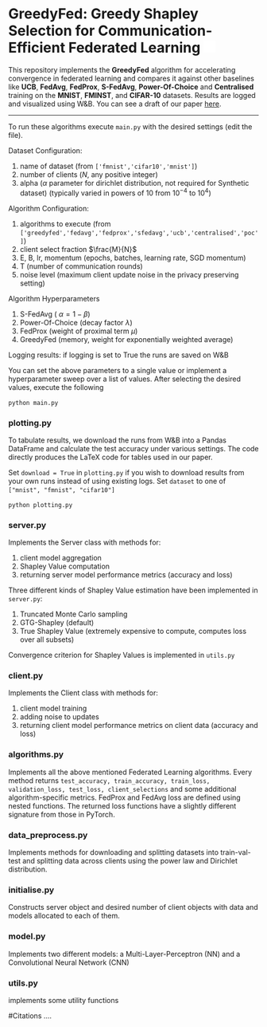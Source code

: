 # GreedyFed: Greedy Shapley Selection for Communication-Efficient Federated Learning <a href="https://drive.google.com/file/d/19nMQb0LPI2YCVpalM9eZPBITOnXuQUFl/view?usp=sharing"><img src="docs/assets/file-earmark-fill.svg" alt="paper" width="24" height="24"></a>
This repository implements the **GreedyFed** algorithm for accelerating convergence in federated learning and compares it against other baselines like **UCB**, **FedAvg**, **FedProx**, **S-FedAvg**, **Power-Of-Choice** and **Centralised** training on the **MNIST**, **FMINST**, and **CIFAR-10** datasets. Results are logged and visualized using W&B. You can see a draft of our paper [here](https://drive.google.com/file/d/19nMQb0LPI2YCVpalM9eZPBITOnXuQUFl/view?usp=sharing).
***

To run these algorithms execute ```main.py``` with the desired settings (edit the file).

Dataset Configuration:
1. name of dataset (from ```['fmnist','cifar10','mnist']```)
2. number of clients ($N$, any positive integer)
3. alpha ($\alpha$ parameter for dirichlet distribution, not required for Synthetic dataset) (typically varied in powers of 10 from $10^{-4}$ to $10^4$)

Algorithm Configuration:
1. algorithms to execute (from ```['greedyfed','fedavg','fedprox','sfedavg','ucb','centralised','poc']```)
2. client select fraction $\frac{M}{N}$
3. E, B, lr, momentum (epochs, batches, learning rate, SGD momentum)
4. T (number of communication rounds)
5. noise level (maximum client update noise in the privacy preserving setting)

Algorithm Hyperparameters
1. S-FedAvg ( $\alpha = 1- \beta$)
2. Power-Of-Choice (decay factor $\lambda$)
3. FedProx (weight of proximal term $\mu$) 
4. GreedyFed (memory, weight for exponentially weighted average)

Logging results:
if logging is set to True the runs are saved on W&B

You can set the above parameters to a single value or implement a hyperparameter sweep over a list of values. After selecting the desired values, execute the following
```
python main.py
```

### plotting.py
To tabulate results, we download the runs from W&B into a Pandas DataFrame and calculate the test accuracy under various settings. The code directly produces the LaTeX code for tables used in our paper.

Set ```download = True``` in ```plotting.py``` if you wish to download results from your own runs instead of using existing logs. Set ```dataset``` to one of ```["mnist", "fmnist", "cifar10"]```
```
python plotting.py
```

### server.py
Implements the Server class with methods for:
1. client model aggregation
2. Shapley Value computation
3. returning server model performance metrics (accuracy and loss)

Three different kinds of Shapley Value estimation have been implemented in ```server.py```:
1. Truncated Monte Carlo sampling
2. GTG-Shapley (default)
3. True Shapley Value (extremely expensive to compute, computes loss over all subsets)

Convergence criterion for Shapley Values is implemented in ```utils.py```

### client.py
Implements the Client class with methods for:
1. client model training
2. adding noise to updates
3. returning client model performance metrics on client data (accuracy and loss)

### algorithms.py
Implements all the above mentioned Federated Learning algorithms. Every method returns ```test_accuracy, train_accuracy, train_loss, validation_loss, test_loss, client_selections``` and some additional algorithm-specific metrics.
FedProx and FedAvg loss are defined using nested functions. The returned loss functions have a slightly different signature from those in PyTorch.

### data_preprocess.py
Implements methods for downloading and splitting datasets into train-val-test and splitting data across clients using the power law and Dirichlet distribution.

### initialise.py
Constructs server object and desired number of client objects with data and models allocated to each of them.

### model.py
Implements two different models: a Multi-Layer-Perceptron (NN) and a Convolutional Neural Network (CNN)

### utils.py
implements some utility functions

#Citations
....

